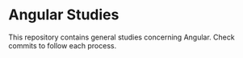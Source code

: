 # Angular Studies

This repository contains general studies concerning Angular. Check commits to follow each process.
